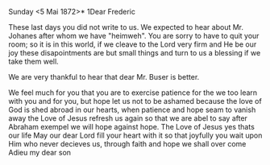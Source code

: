  Sunday <5 Mai 1872>*
1Dear Frederic

These last days you did not write to us. We expected to hear about Mr. Johanes after whom we have "heimweh". You are sorry to have to quit your room; so it is in this world, if we cleave to the Lord very firm and He be our joy these disapointments are but small things and turn to us a blessing if we take them well.

We are very thankful to hear that dear Mr. Buser is better.

We feel much for you that you are to exercise patience for the we too learn with you and for you, but hope let us not to be ashamed because the love of God is shed abroad in our hearts, when patience and hope seam to vanish away the Love of Jesus refresh us again so that we are abel to say after Abraham exempel we will hope against hope. The Love of Jesus yes thats our life May our dear Lord fill your heart with it so that joyfully you wait upon Him who never decieves us, through faith and hope we shall over come 
 Adieu my dear son
